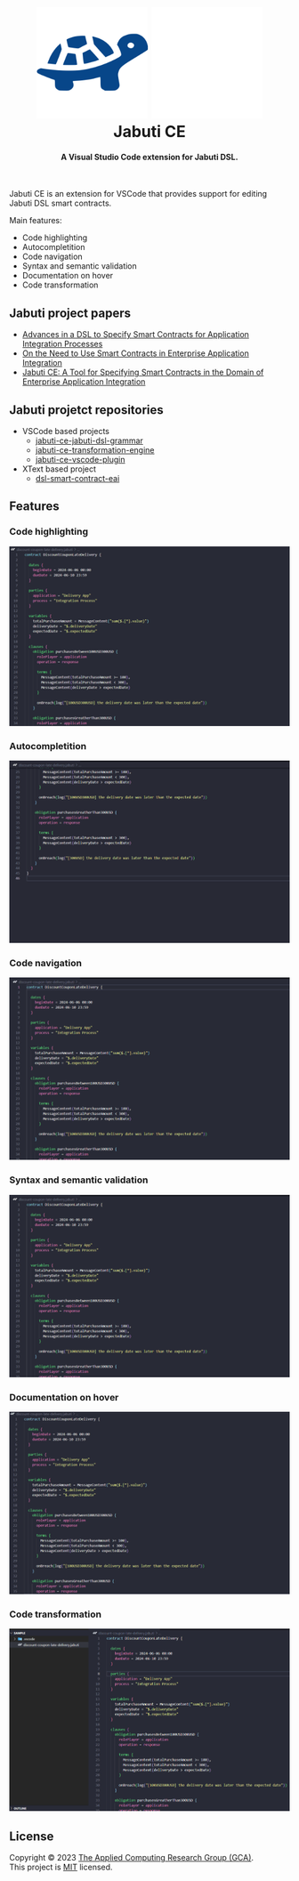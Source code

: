 <h1 align="center">
  <br>
  <img src="light.png#gh-light-mode-only" width="200" alt="Jabuti DSL">
  <img src="dark.png#gh-dark-mode-only" width="200" alt="Jabuti DSL">
  <br>
  Jabuti CE
  <br>
</h1>

<h4 align="center">A Visual Studio Code extension for Jabuti DSL.</h4>

<br/>

Jabuti CE is an extension for VSCode that provides support for editing Jabuti DSL smart contracts.

Main features:
- Code highlighting
- Autocompletition
- Code navigation
- Syntax and semantic validation
- Documentation on hover
- Code transformation

## Jabuti project papers
- [Advances in a DSL to Specify Smart Contracts for Application Integration Processes](https://sol.sbc.org.br/index.php/cibse/article/view/20962)
- [On the Need to Use Smart Contracts in Enterprise Application Integration](https://idus.us.es/handle/11441/140199)
- [Jabuti CE: A Tool for Specifying Smart Contracts in the Domain of Enterprise Application Integration](https://www.scitepress.org/Link.aspx?doi=10.5220/0012413300003645)

## Jabuti projetct repositories
- VSCode based projects
  - [jabuti-ce-jabuti-dsl-grammar](https://github.com/gca-research-group/jabuti-ce-jabuti-dsl-grammar)
  - [jabuti-ce-transformation-engine](https://github.com/gca-research-group/jabuti-ce-transformation-engine)
  - [jabuti-ce-vscode-plugin](https://github.com/gca-research-group/jabuti-ce-vscode-plugin)
- XText based project
  - [dsl-smart-contract-eai](https://github.com/gca-research-group/dsl-smart-contract-eai)

## Features

### Code highlighting
<img src="assets/code-highlighting.png" alt="Autocompletition">

### Autocompletition
<img src="assets/autocompletition.gif" alt="Autocompletition">

### Code navigation
<img src="assets/code-navigation.gif" alt="Code navigation">

### Syntax and semantic validation
<img src="assets/syntax-and-semantic-validation.gif" alt="Syntax and semantic validation">

### Documentation on hover
<img src="assets/documentation-on-hover.gif" alt="Documentation on hover">

### Code transformation
<img src="assets/code-transformation.gif" alt="Code transfromation">

## License

Copyright © 2023 [The Applied Computing Research Group (GCA)](https://github.com/gca-research-group).<br />
This project is [MIT](https://github.com/gca-research-group/jabuti-dsl-language-antlr/blob/master/LICENSE) licensed.
